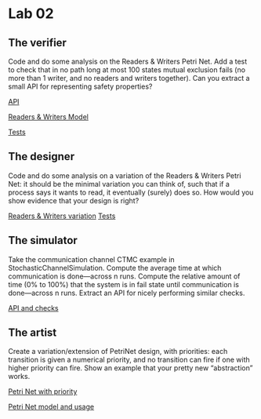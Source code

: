 # Lab 02

## The verifier
Code and do some analysis on the Readers & Writers Petri Net. Add a test to check that in no path long at most 100 states mutual exclusion fails (no more than 1 writer, and no readers and writers together). Can you extract a small API for representing safety properties?

[API](https://github.com/federicomazzini3/pervasive-computing-part2-lab/blob/02-solutions/src/main/scala/pc/modelling/System.scala)

[Readers & Writers Model](https://github.com/federicomazzini3/pervasive-computing-part2-lab/blob/02-solutions/src/main/scala/pc/examples/PNReadersWriters.scala)

[Tests](https://github.com/federicomazzini3/pervasive-computing-part2-lab/blob/02-solutions/src/test/scala/pc/examples/PNReadersWritersTest.scala)

## The designer
Code and do some analysis on a variation of the Readers & Writers Petri Net: it should be the minimal variation you can think of, such that if a process says it wants to read, it eventually (surely) does so. How would you show evidence that your design is right?

[Readers & Writers variation](https://github.com/federicomazzini3/pervasive-computing-part2-lab/blob/02-solutions/src/main/scala/pc/examples/PNReadersWriters.scala)
[Tests](https://github.com/federicomazzini3/pervasive-computing-part2-lab/blob/02-solutions/src/test/scala/pc/examples/PNReadersWritersTest.scala)

## The simulator
Take the communication channel CTMC example in StochasticChannelSimulation. Compute the average time at which communication is done—across n runs. Compute the relative amount of time (0% to 100%) that the system is in fail state until communication is done—across n runs. Extract an API for nicely performing similar checks.

[API and checks](https://github.com/federicomazzini3/pervasive-computing-part2-lab/blob/02-solutions/src/main/scala/pc/examples/StochasticChannelSimulation.scala)

## The artist
Create a variation/extension of PetriNet design, with priorities: each transition is given a numerical priority, and no transition can fire if one with higher priority can fire. Show an example that your pretty new “abstraction” works.

[Petri Net with priority](https://github.com/federicomazzini3/pervasive-computing-part2-lab/blob/02-solutions/src/main/scala/pc/modelling/PetriNet.scala)

[Petri Net model and usage](https://github.com/federicomazzini3/pervasive-computing-part2-lab/blob/02-solutions/src/main/scala/pc/examples/PNPriorityUsage.scala)


